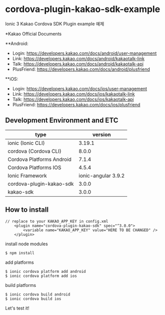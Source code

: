 # cordova-plugin-kakao-sdk-example
Ionic 3 Kakao Cordova SDK Plugin example 예제 


*Kakao Official Documents

**Android:  
  - Login: https://developers.kakao.com/docs/android/user-management
  - Link: https://developers.kakao.com/docs/android/kakaotalk-link
  - Talk: https://developers.kakao.com/docs/android/kakaotalk-api
  - PlusFriend: https://developers.kakao.com/docs/android/plusfriend
  
**iOS:  
  - Login: https://developers.kakao.com/docs/ios/user-management
  - Link: https://developers.kakao.com/docs/ios/kakaotalk-link
  - Talk: https://developers.kakao.com/docs/ios/kakaotalk-api
  - PlusFriend: https://developers.kakao.com/docs/ios/plusfriend


## Development Environment and ETC
|type|version
|---|---
|ionic (Ionic CLI)|3.19.1
|cordova (Cordova CLI)|8.0.0
|Cordova Platforms Android|7.1.4
|Cordova Platforms IOS|4.5.4
|Ionic Framework|ionic-angular 3.9.2
|cordova-plugin-kakao-sdk|3.0.0
|kakao-sdk|3.0.0

## How to install
```
// replace to your KAKAO_APP_KEY in config.xml
    <plugin name="cordova-plugin-kakao-sdk" spec="^3.0.0">
        <variable name="KAKAO_APP_KEY" value="HERE TO BE CHANGED" />
    </plugin>
```

install node modules
```
$ npm install 
```

add platforms 
```
$ ionic cordova platform add android
$ ionic cordova platform add ios

```

build platforms 
```
$ ionic cordova build android
$ ionic cordova build ios

```

Let's test it!
